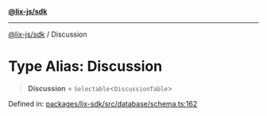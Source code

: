 [**@lix-js/sdk**](../README.md)

***

[@lix-js/sdk](../README.md) / Discussion

# Type Alias: Discussion

> **Discussion** = `Selectable`\<`DiscussionTable`\>

Defined in: [packages/lix-sdk/src/database/schema.ts:162](https://github.com/opral/monorepo/blob/53ab73e26c8882477681775708373fdf29620a50/packages/lix-sdk/src/database/schema.ts#L162)

